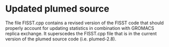 # Updated plumed source

The file FISST.cpp contains a revised version of the FISST code that should properly account for updating statistics in combination with GROMACS replica exchange. It superscedes the FISST.cpp file that is in the current version of the plumed source code (i.e. plumed-2.8). 

